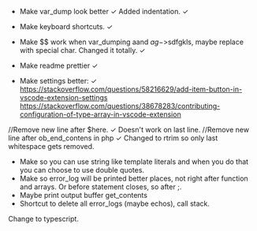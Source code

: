 - Make var_dump look better ✓ Added indentation. ✓
- Make keyboard shortcuts. ✓
- Make $$ work when var_dumping aand $ag->$sdfgkls, maybe replace with special char. Changed it totally. ✓
- Make readme prettier ✓

- Make settings better: ✓
https://stackoverflow.com/questions/58216629/add-item-button-in-vscode-extension-settings 
https://stackoverflow.com/questions/38678283/contributing-configuration-of-type-array-in-vscode-extension

//Remove new line after $here. ✓ Doesn't work on last line. 
//Remove new line after ob_end_contens in php ✓ Changed to rtrim so only last whitespace gets removed.


- Make so you can use string like template literals and when you do that you can choose to use double quotes.
- Make so error_log will be printed better places, not right after function and arrays. Or before statement closes, so after ;.
- Maybe print output buffer get_contents
- Shortcut to delete all error_logs (maybe echos), call stack.

 Change to typescript.